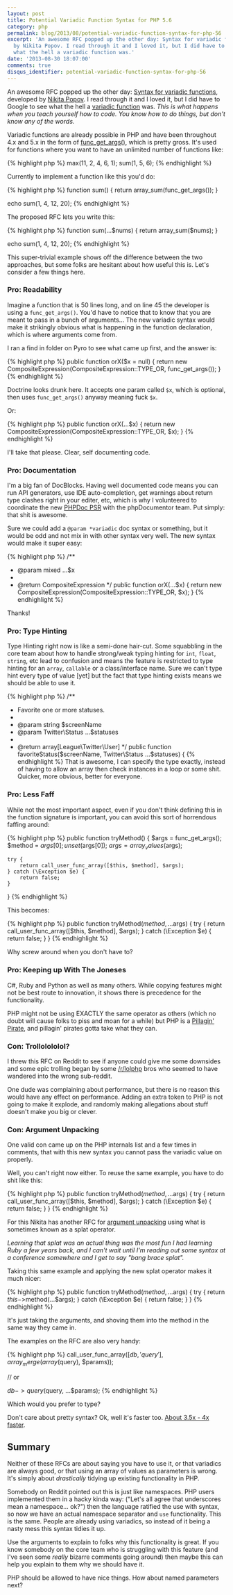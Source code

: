 ```yaml
---
layout: post
title: Potential Variadic Function Syntax for PHP 5.6
category: php
permalink: blog/2013/08/potential-variadic-function-syntax-for-php-56
excerpt: 'An awesome RFC popped up the other day: Syntax for variadic functions, developed
  by Nikita Popov. I read through it and I loved it, but I did have to Google to see
  what the hell a variadic function was.'
date: '2013-08-30 18:07:00'
comments: true
disqus_identifier: potential-variadic-function-syntax-for-php-56
---
```


An awesome RFC popped up the other day: [Syntax for variadic functions](https://wiki.php.net/rfc/variadics), developed by [Nikita Popov](https://twitter.com/nikita_ppv). I read through it and I loved it, but I did have to Google to see what the hell a [variadic function](https://en.wikipedia.org/wiki/Variadic_function) was. _This is what happens when you teach yourself how to code. You know how to do things, but don't know any of the words._

Variadic functions are already possible in PHP and have been throughout 4.x and 5.x in the form of [func\_get\_args()](http://us2.php.net/func_get_args), which is pretty gross. It's used for functions where you want to have an unlimited number of functions like:

{% highlight php %}
max(11, 2, 4, 6, 1);
sum(1, 5, 6);
{% endhighlight %}

Currently to implement a function like this you'd do:

{% highlight php %}
function sum()
{
    return array_sum(func_get_args());
}

echo sum(1, 4, 12, 20);
{% endhighlight %}

The proposed RFC lets you write this:

{% highlight php %}
function sum(...$nums)
{
    return array_sum($nums);
}

echo sum(1, 4, 12, 20);
{% endhighlight %}

This super-trivial example shows off the difference between the two approaches, but some folks are hesitant about how useful this is. Let's consider a few things here.

### Pro: Readability

Imagine a function that is 50 lines long, and on line 45 the developer is using a `func_get_args()`. You'd have to notice that to know that you are meant to pass in a bunch of arguments… The new variadic syntax would make it strikingly obvious what is happening in the function declaration, which is where arguments come from. 

I ran a find in folder on Pyro to see what came up first, and the answer is:

{% highlight php %}
public function orX($x = null)
{
    return new CompositeExpression(CompositeExpression::TYPE_OR, func_get_args());
}
{% endhighlight %}
    
Doctrine looks drunk here. It accepts one param called `$x`, which is optional, then uses `func_get_args()` anyway meaning fuck `$x`.
    
Or:

{% highlight php %}
  public function orX(...$x)
  {
      return new CompositeExpression(CompositeExpression::TYPE_OR, $x);
  }
{% endhighlight %}

I'll take that please. Clear, self documenting code.

### Pro: Documentation

I'm a big fan of DocBlocks. Having well documented code means you can run API generators, use IDE auto-completion, get warnings about return type clashes right in your editer, etc, which is why I volunteered to coordinate the new [PHPDoc PSR](https://github.com/php-fig/fig-standards/pull/169) with the phpDocumentor team. Put simply: that shit is awesome.
    
Sure we could add a `@param *variadic` doc syntax or something, but it would be odd and not mix in with other syntax very well. The new syntax would make it super easy:

{% highlight php %}
/**
 * @param mixed ...$x
 *
 * @return CompositeExpression
 */
public function orX(...$x)
{
    return new CompositeExpression(CompositeExpression::TYPE\_OR, $x);
}
{% endhighlight %}

Thanks!

### Pro: Type Hinting

Type Hinting right now is like a semi-done hair-cut. Some squabbling in the core team about how to handle strong/weak typing hinting for  `int`, `float`, `string`, etc lead to confusion and means the feature is restricted to type hinting for an `array`, `callable` or a class/interface name. Sure we can't type hint every type of value [yet] but the fact that type hinting exists means we should be able to use it. 

{% highlight php %}
/**
 * Favorite one or more statuses.
 *
 * @param string $screenName
 * @param Twitter\Status ...$statuses
 *
 * @return array[League\Twitter\User]
 */
public function favoriteStatus($screenName, Twitter\Status ...$statuses)
{
{% endhighlight %}
That is awesome, I can specify the type exactly, instead of having to allow an array then check instances in a loop or some shit. Quicker, more obvious, better for everyone.

### Pro: Less Faff

While not the most important aspect, even if you don't think defining this in the function signature is important, you can avoid this sort of horrendous faffing around:

{% highlight php %}
public function tryMethod()
{
    $args = func_get_args();
    $method = $args[0];
    unset($args[0]);
    $args = array_values($args);

    try {
        return call_user_func_array([$this, $method], $args);
    } catch (\Exception $e) {
        return false;
    }
}
{% endhighlight %}
   
This becomes:

{% highlight php %}
public function tryMethod($method, ...$args)
{
    try {
        return call_user_func_array([$this, $method], $args);
    } catch (\Exception $e) {
        return false;
    }
}
{% endhighlight %}
    
Why screw around when you don't have to?

### Pro: Keeping up With The Joneses

C#, Ruby and Python as well as many others. While copying features might not be best route to innovation, it shows there is precedence for the functionality.

PHP might not be using EXACTLY the same operator as others (which no doubt will cause folks to piss and moan for a while) but PHP is a [Pillagin' Pirate](http://blog.astrumfutura.com/2012/04/php-innocent-villagefolk-or-a-pillagin-pirate/), and pillagin' pirates gotta take what they can.

### Con: Trollolololol?

I threw this RFC on Reddit to see if anyone could give me some downsides and some epic trolling began by some [/r/lolphp](http://www.reddit.com/r/lolphp) bros who seemed to have wandered into the wrong sub-reddit.

One dude was complaining about performance, but there is no reason this would have any effect on performance. Adding an extra token to PHP is not going to make it explode, and randomly making allegations about stuff doesn't make you big or clever.

### Con: Argument Unpacking

One valid con came up on the PHP internals list and a few times in comments, that with this new syntax you cannot pass the variadic value on properly. 

Well, you can't right now either. To reuse the same example, you have to do shit like this:

{% highlight php %}
public function tryMethod($method, ...$args)
{
    try {
        return call_user_func_array([$this, $method], $args);
    } catch (\Exception $e) {
        return false;
    }
}
{% endhighlight %}

For this Nikita has another RFC for [argument unpacking](https://wiki.php.net/rfc/argument_unpacking) using what is sometimes known as a splat operator. 

_Learning that splat was an actual thing was the most fun I had learning Ruby a few years back, and I can't wait until I'm reading out some syntax at a conference somewhere and I get to say "bang brace splat"._

Taking this same example and applying the new splat operator makes it much nicer:

{% highlight php %}
public function tryMethod($method, ...$args)
{
    try {
        return $this->$method(...$args);
    } catch (\Exception $e) {
        return false;
    }
}
{% endhighlight %}
   
It's just taking the arguments, and shoving them into the method in the same way they came in.

The examples on the RFC are also very handy:

{% highlight php %}
call_user_func_array([$db, 'query'], array_merge(array($query), $params));

// or

$db->query($query, ...$params);
{% endhighlight %}

Which would you prefer to type?

Don't care about pretty syntax? Ok, well it's faster too. [About 3.5x - 4x faster](https://gist.github.com/nikic/6390366).

## Summary

Neither of these RFCs are about saying you have to use it, or that variadics are always good, or that using an array of values as parameters is wrong. It's simply about _drastically_ tidying up existing functionality in PHP.

Somebody on Reddit pointed out this is just like namespaces. PHP users implemented them in a hacky kinda way: ("Let's all agree that underscores mean a namespace… ok?") then the language ratified the use with syntax, so now we have an actual namespace separator and `use` functionality. This is the same. People are already using variadics, so instead of it being a nasty mess this syntax tidies it up.

Use the arguments to explain to folks why this functionality is great. If you know somebody on the core team who is struggling with this feature (and I've seen some _really_ bizarre comments going around) then maybe this can help you explain to them why we should have it.

PHP should be allowed to have nice things. How about named parameters next?